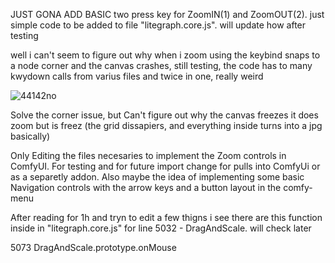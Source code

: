JUST GONA ADD BASIC two press key for ZoomIN(1) and ZoomOUT(2). just simple code to be added to file "litegraph.core.js". 
will update how after testing

well i can't seem to figure out why when i zoom using the keybind snaps to a node corner and the canvas crashes, still testing, the code has to many kwydown calls from varius files and twice in one, really weird

![44142no](https://github.com/jamsdrak/ComfyUI-ZoomControls/assets/135140984/dca8b2a3-7f96-44e7-bbca-f36e2caebff2)

Solve the corner issue, but Can't figure out why the canvas freezes it does zoom but is freez (the grid dissapiers, and everything inside turns into a jpg basically)




Only Editing the files necesaries to implement the Zoom controls in ComfyUI. For testing and for future import change for pulls into ComfyUi or as a separetly addon. Also maybe the idea of implementing some basic Navigation controls with the arrow keys and a button layout in the comfy-menu




After reading for 1h  and tryn to edit a few thigns i see there are this function inside in "litegraph.core.js"  for line 5032 - DragAndScale. will check later


5073 DragAndScale.prototype.onMouse 


